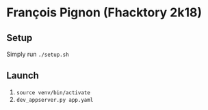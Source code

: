 # François Pignon (Fhacktory 2k18)

## Setup
Simply run  `./setup.sh`

## Launch
1. `source venv/bin/activate`
2. `dev_appserver.py app.yaml`

